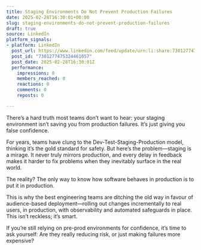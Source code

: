 ```yaml
---
title: Staging Environments Do Not Prevent Production Failures
date: 2025-02-28T16:30:01+00:00
slug: staging-environments-do-not-prevent-production-failures
draft: true
source: LinkedIn
platform_signals:
- platform: LinkedIn
  post_url: https://www.linkedin.com/feed/update/urn:li:share:7301277475324461057
  post_id: "7301277475324461057"
  post_date: 2025-02-28T16:30:01Z
  performance:
    impressions: 0
    members_reached: 0
    reactions: 0
    comments: 0
    reposts: 0

---
```

There’s a hard truth most teams don’t want to hear: your staging environment isn’t saving you from production failures. It’s just giving you false confidence.

For years, teams have clung to the Dev-Test-Staging-Production model, thinking it’s the gold standard for safety. But here’s the problem—staging is a mirage. It never truly mirrors production, and every delay in feedback makes it harder to fix problems when they inevitably surface in the real world.

The reality? The only way to know how software behaves in production is to put it in production.

This is why the best engineering teams are ditching the old way in favour of audience-based deployment—rolling out changes incrementally to real users, in production, with observability and automated safeguards in place. This isn’t reckless; it’s smart.

If you’re still relying on pre-prod environments for confidence, it’s time to ask yourself: Are they really reducing risk, or just making failures more expensive?
